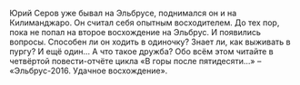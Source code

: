<!--2025-09-01 16:25:24--><!--pdate:-->
Юрий Серов уже бывал на Эльбрусе, поднимался он и на Килиманджаро. Он считал себя опытным восходителем. До тех пор, пока не попал на второе восхождение на Эльбрус. И появились вопросы. Способен ли он ходить в одиночку? Знает ли, как выживать в пургу? И ещё один… А что такое дружба? Обо всём этом читайте в четвёртой повести-отчёте цикла «В горы после пятидесяти…» – «Эльбрус-2016. Удачное восхождение».